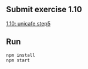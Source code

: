 ## Submit exercise 1.10
[1.10: unicafe step5](<https://fullstackopen.com/en/part1/a_more_complex_state_debugging_react_apps#exercises-1-6-1-14:~:text=has%20been%20gathered.-,1.10%3A%20unicafe%20step5,-Let%27s%20continue%20refactoring>)

## Run
`npm install`  
`npm start`  